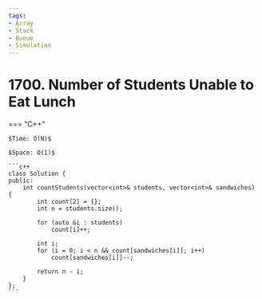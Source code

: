```yaml
---
tags:
- Array
- Stack
- Queue
- Simulation
---
```



# 1700. Number of Students Unable to Eat Lunch

=== "C++"

    $Time: O(N)$

    $Space: O(1)$

    ```c++
    class Solution {
    public:
        int countStudents(vector<int>& students, vector<int>& sandwiches) {
            int count[2] = {};
            int n = students.size();

            for (auto &i : students)
                count[i]++;

            int i;
            for (i = 0; i < n && count[sandwiches[i]]; i++)
                count[sandwiches[i]]--;

            return n - i;
        }
    };
    ```